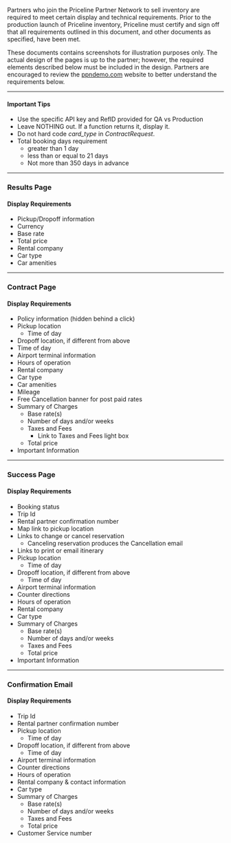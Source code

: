 Partners who join the Priceline Partner Network to sell inventory are required to meet certain display and technical requirements. Prior to the production launch of Priceline inventory, Priceline must certify and sign off that all requirements outlined in this document, and other documents as specified, have been met.

These documents contains screenshots for illustration purposes only. The actual design of the pages is up to the partner; however, the required elements described below must be included in the design. Partners are encouraged to review the [ppndemo.com](https://secure.rezserver.com/home/?refid=2999) website to better understand the requirements below.

-----------

#### <a class='anchor' name='tips'></a>Important Tips

- Use the specific API key and RefID provided for QA vs Production
- Leave NOTHING out. If a function returns it, display it.
- Do not hard code *card_type* in *ContractRequest*.
- Total booking days requirement
    - greater than 1 day
    - less than or equal to 21 days
    - Not more than 350 days in advance

-----------  

### <a class='anchor' name='results'></a>Results Page

#### Display Requirements
* Pickup/Dropoff information
* Currency
* Base rate
* Total price
* Rental company
* Car type
* Car amenities

-----------

### <a class='anchor' name='contract'></a>Contract Page

#### Display Requirements
* Policy information (hidden behind a click)
* Pickup location
	* Time of day
* Dropoff location, if different from above
* Time of day
* Airport terminal information
* Hours of operation
* Rental company
* Car type
* Car amenities
* Mileage
* Free Cancellation banner for post paid rates
* Summary of Charges
	* Base rate(s)
	* Number of days and/or weeks
	* Taxes and Fees
		* Link to Taxes and Fees light box
	* Total price
* Important Information

-----------

### <a class='anchor' name='success'></a>Success Page

#### Display Requirements
* Booking status
* Trip Id
* Rental partner confirmation number
* Map link to pickup location
* Links to change or cancel reservation
	* Canceling reservation produces the Cancellation email
* Links to print or email itinerary
* Pickup location
	* Time of day
* Dropoff location, if different from above
	* Time of day
* Airport terminal information
* Counter directions
* Hours of operation
* Rental company
* Car type
* Summary of Charges
	* Base rate(s)
	* Number of days and/or weeks
	* Taxes and Fees
	* Total price
* Important Information

-----------

### <a class='anchor' name='email'></a>Confirmation Email

#### Display Requirements
* Trip Id
* Rental partner confirmation number
* Pickup location
	* Time of day
* Dropoff location, if different from above
	* Time of day
* Airport terminal information
* Counter directions
* Hours of operation
* Rental company & contact information
* Car type
* Summary of Charges
	* Base rate(s)
	* Number of days and/or weeks
	* Taxes and Fees
	* Total price
* Customer Service number
